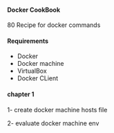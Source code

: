 #### Docker CookBook
80 Recipe for docker commands
#### Requirements
- Docker
- Docker machine
- VirtualBox
- Docker CLient



#### chapter 1


1- create docker machine hosts file

2- evaluate docker machine env



